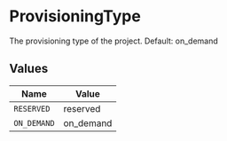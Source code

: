 # ProvisioningType

The provisioning type of the project. Default: on_demand


## Values

| Name        | Value       |
| ----------- | ----------- |
| `RESERVED`  | reserved    |
| `ON_DEMAND` | on_demand   |